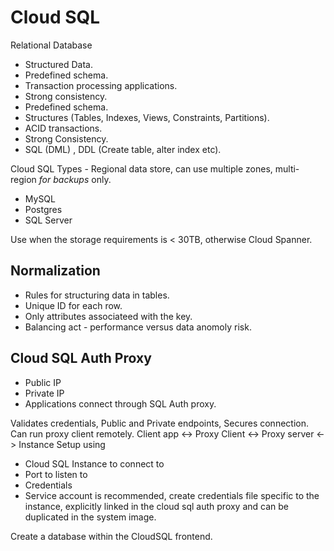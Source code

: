 # Cloud SQL

Relational Database

- Structured Data.
- Predefined schema.
- Transaction processing applications.
- Strong consistency.
- Predefined schema.
- Structures (Tables, Indexes, Views, Constraints, Partitions).
- ACID transactions.
- Strong Consistency.
- SQL (DML) , DDL (Create table, alter index etc).

Cloud SQL Types - Regional data store, can use multiple zones, multi-region *for backups* only.

- MySQL
- Postgres
- SQL Server

Use when the storage requirements is < 30TB, otherwise Cloud Spanner.

## Normalization

- Rules for structuring data in tables.
- Unique ID for each row.
- Only attributes associateed with the key.
- Balancing act - performance versus data anomoly risk.

## Cloud SQL Auth Proxy

- Public IP
- Private IP
- Applications connect through SQL Auth proxy.

Validates credentials, Public and Private endpoints, Secures connection. Can run proxy client remotely.
Client app <-> Proxy Client <-> Proxy server <-> Instance
Setup using 
- Cloud SQL Instance to connect to
- Port to listen to
- Credentials
- Service account is recommended, create credentials file specific to the instance, explicitly linked in the cloud sql auth proxy and can be duplicated in the system image.

Create a database within the CloudSQL frontend.
